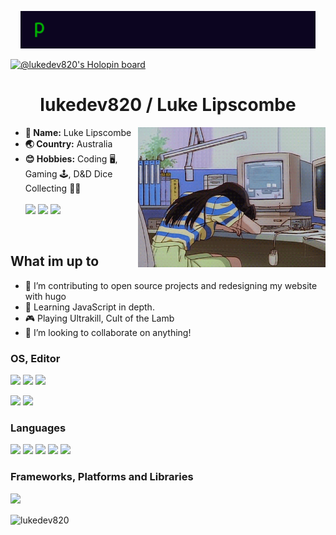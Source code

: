 <p align="center">
<img src="./assets/hello-world.gif" height="60"></img>
</p>

[![@lukedev820's Holopin board](https://holopin.io/api/user/board?user=lukedev820)](https://holopin.io/@lukedev820)

<h1 align="center">lukedev820 / Luke Lipscombe</h1>

<div>
<img src="assets/sleepingonkeyboard.gif" align="right" width="300">
<ul>
  <li><b>👦 Name:</b> Luke Lipscombe</li> 
  <li><b>🌏 Country:</b> Australia</li>
  <li><b>😊 Hobbies:</b> Coding 🖥️, Gaming 🕹️, D&D Dice Collecting 🐉🎲</li>
  <br>
  <a href="mailto:raidernight920@gmail.com"><img src="https://img.shields.io/badge/Gmail-D14836?style=for-the-badge&logo=gmail&logoColor=white"></img></a>
  <a href="https://luke-projects.xyz"><img src="https://img.shields.io/badge/website-000000?style=for-the-badge&logo=About.me&logoColor=white"></img></a>
  <a href="https://discordapp.com/users/333409270475522059"><img src="https://img.shields.io/badge/Discord-%237289DA.svg?style=for-the-badge&logo=discord&logoColor=white"></img></a>
  <br>
</ul>
</div>
<br>
<h2>What im up to</h2>
<ul>
  <li>🔭 I’m contributing to open source projects and redesigning my website with hugo</li>
  <li>🌱 Learning JavaScript in depth.</li>
  <li>🎮 Playing Ultrakill, Cult of the Lamb</li>
  <li>👯 I’m looking to collaborate on anything!</li>
</ul>

<h3 align="left">OS, Editor</h3>
<p>
<a href="https://getfedora.org/"><img src="https://img.shields.io/badge/Fedora-294172?style=for-the-badge&logo=fedora&logoColor=white"></img></a>
<a href="https://linuxmint.com/"><img src="https://img.shields.io/badge/Linux%20Mint-87CF3E?style=for-the-badge&logo=Linux%20Mint&logoColor=white"></img></a>
<a href="https://www.microsoft.com/en-au/windows/"><img src="https://img.shields.io/badge/Windows-0078D6?style=for-the-badge&logo=windows&logoColor=white"></img></a>
</p>
<p>
<a href="https://code.visualstudio.com/"><img src="https://img.shields.io/badge/Visual%20Studio%20Code-0078d7.svg?style=for-the-badge&logo=visual-studio-code&logoColor=white"></img></a>
<a href="https://www.sublimetext.com/"><img src="https://img.shields.io/badge/sublime_text-%23575757.svg?style=for-the-badge&logo=sublime-text&logoColor=important"></img></a>
</p>

<h3 align="left">Languages</h3>
<p>
<a href="https://www.w3schools.com/html/default.asp"><img src="https://img.shields.io/badge/html5-%23E34F26.svg?style=for-the-badge&logo=html5&logoColor=white"></img></a>
<a href="https://www.w3schools.com/css/"><img src="https://img.shields.io/badge/css3-%231572B6.svg?style=for-the-badge&logo=css3&logoColor=white"></img></a>
<a href="https://www.javascript.com/"><img src="https://img.shields.io/badge/javascript-%23323330.svg?style=for-the-badge&logo=javascript&logoColor=%23F7DF1E"></img></a>
<a href="https://www.python.org/"><img src="https://img.shields.io/badge/python-3670A0?style=for-the-badge&logo=python&logoColor=ffdd54"></img></a>
<a href="https://www.gnu.org/software/bash/"><img src="https://img.shields.io/badge/shell_script-%23121011.svg?style=for-the-badge&logo=gnu-bash&logoColor=white"></img></a>
</p>


<h3 align="left">Frameworks, Platforms and Libraries</h3>

<a href="https://threejs.org/"><img src="https://img.shields.io/badge/threejs-black?style=for-the-badge&logo=three.js&logoColor=white"></img></a>

<p><img align="center" src="https://github-readme-stats.vercel.app/api/top-langs?username=lukedev820&show_icons=true&text_color=ffffff&bg_color=241f31&locale=en&layout=compact" alt="lukedev820" /></p>

